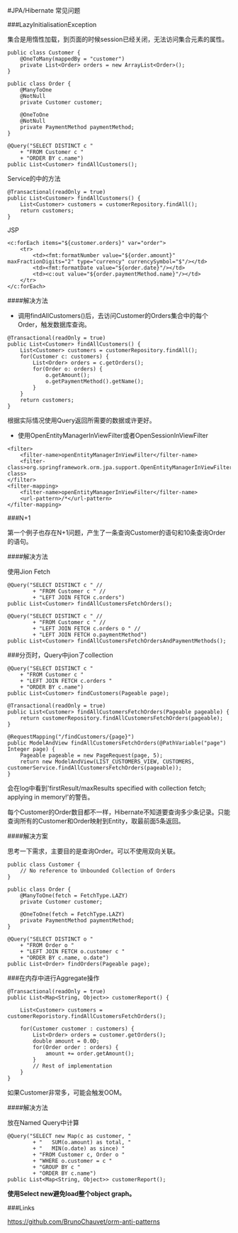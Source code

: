 #JPA/Hibernate 常见问题

###LazyInitialisationException

集合是用惰性加载，到页面的时候session已经关闭，无法访问集合元素的属性。

```
public class Customer {
    @OneToMany(mappedBy = "customer")
    private List<Order> orders = new ArrayList<Order>();
}

public class Order {
    @ManyToOne
    @NotNull
    private Customer customer;
 
    @OneToOne
    @NotNull
    private PaymentMethod paymentMethod;
}

@Query("SELECT DISTINCT c "
    + "FROM Customer c "
    + "ORDER BY c.name")
public List<Customer> findAllCustomers();

```
Service的中的方法

```
@Transactional(readOnly = true)
public List<Customer> findAllCustomers() {
    List<Customer> customers = customerRepository.findAll();
    return customers;
}
```

JSP

```
<c:forEach items="${customer.orders}" var="order">
    <tr>
        <td><fmt:formatNumber value="${order.amount}" maxFractionDigits="2" type="currency" currencySymbol="$"/></td>
        <td><fmt:formatDate value="${order.date}"/></td>
        <td><c:out value="${order.paymentMethod.name}"/></td>
    </tr>
</c:forEach>
```
####解决方法

* 调用findAllCustomers()后，去访问Customer的Orders集合中的每个Order，触发数据库查询。

```
@Transactional(readOnly = true)
public List<Customer> findAllCustomers() {
    List<Customer> customers = customerRepository.findAll();
    for(Customer c: customers) {
        List<Order> orders = c.getOrders();
        for(Order o: orders) {
            o.getAmount();
            o.getPaymentMethod().getName();
        }
    }
    return customers;
}
```

根据实际情况使用Query返回所需要的数据或许更好。

* 使用OpenEntityManagerInViewFilter或者OpenSessionInViewFilter

```
<filter>
    <filter-name>openEntityManagerInViewFilter</filter-name>
    <filter-class>org.springframework.orm.jpa.support.OpenEntityManagerInViewFilter</filter-class>
</filter>
<filter-mapping>
    <filter-name>openEntityManagerInViewFilter</filter-name>
    <url-pattern>/*</url-pattern>
</filter-mapping>
```

###N+1

第一个例子也存在N+1问题，产生了一条查询Customer的语句和10条查询Order的语句。

####解决方法

使用Jion Fetch

```
@Query("SELECT DISTINCT c " //
        + "FROM Customer c " //
        + "LEFT JOIN FETCH c.orders")
public List<Customer> findAllCustomersFetchOrders();

@Query("SELECT DISTINCT c " //
        + "FROM Customer c " //
        + "LEFT JOIN FETCH c.orders o " //
        + "LEFT JOIN FETCH o.paymentMethod")
public List<Customer> findAllCustomersFetchOrdersAndPaymentMethods();
```

###分页时，Query中jion了collection

```
@Query("SELECT DISTINCT c "
    + "FROM Customer c "
    + "LEFT JOIN FETCH c.orders "
    + "ORDER BY c.name")
public List<Customer> findCustomers(Pageable page);

@Transactional(readOnly = true)
public List<Customer> findAllCustomersFetchOrders(Pageable pageable) {
    return customerRepository.findAllCustomersFetchOrders(pageable);
}

@RequestMapping("/findCustomers/{page}")
public ModelAndView findAllCustomersFetchOrders(@PathVariable("page") Integer page) {
    Pageable pageable = new PageRequest(page, 5);
    return new ModelAndView(LIST_CUSTOMERS_VIEW, CUSTOMERS, customerService.findAllCustomersFetchOrders(pageable));
}
```

会在log中看到'firstResult/maxResults specified with collection fetch; applying in memory!'的警告。

每个Customer的Order数目都不一样，Hibernate不知道要查询多少条记录。只能查询所有的Customer和Order映射到Entity，取最前面5条返回。

####解决方案

思考一下需求，主要目的是查询Order。可以不使用双向关联。

```
public class Customer {
    // No reference to Unbounded Collection of Orders
}

public class Order {
    @ManyToOne(fetch = FetchType.LAZY)
    private Customer customer;
 
    @OneToOne(fetch = FetchType.LAZY)
    private PaymentMethod paymentMethod;
}

@Query("SELECT DISTINCT o "
    + "FROM Order o "
    + "LEFT JOIN FETCH o.customer c "
    + "ORDER BY c.name, o.date")
public List<Order> findOrders(Pageable page);
```

###在内存中进行Aggregate操作

```
@Transactional(readOnly = true)
public List<Map<String, Object>> customerReport() {
 
    List<Customer> customers = customerReporistory.findAllCustomersFetchOrders();
 
    for(Customer customer : customers) {
        List<Order> orders = customer.getOrders();
        double amount = 0.0D;
        for(Order order : orders) {
            amount += order.getAmount();
        }
        // Rest of implementation
    }
}
```

如果Customer非常多，可能会触发OOM。

####解决方法

放在Named Query中计算

```
@Query("SELECT new Map(c as customer, "
        + "   SUM(o.amount) as total, "
        + "   MIN(o.date) as since) "
        + "FROM Customer c, Order o "
        + "WHERE o.customer = c "
        + "GROUP BY c "
        + "ORDER BY c.name")
public List<Map<String, Object>> customerReport();
```

**使用Select new避免load整个object graph。**

###Links

https://github.com/BrunoChauvet/orm-anti-patterns